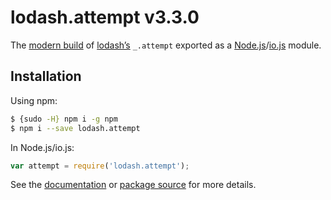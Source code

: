 # lodash.attempt v3.3.0

The [modern build](https://github.com/lodash/lodash/wiki/Build-Differences) of [lodash’s](https://lodash.com/) `_.attempt` exported as a [Node.js](http://nodejs.org/)/[io.js](https://iojs.org/) module.

## Installation

Using npm:

```bash
$ {sudo -H} npm i -g npm
$ npm i --save lodash.attempt
```

In Node.js/io.js:

```js
var attempt = require('lodash.attempt');
```

See the [documentation](https://lodash.com/docs#attempt) or [package source](https://github.com/lodash/lodash/blob/3.3.0-npm-packages/lodash.attempt) for more details.
